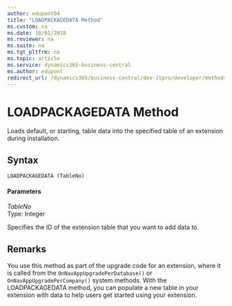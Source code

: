 ```yaml
---
author: edupont04
title: "LOADPACKAGEDATA Method"
ms.custom: na
ms.date: 10/01/2018
ms.reviewer: na
ms.suite: na
ms.tgt_pltfrm: na
ms.topic: article
ms.service: dynamics365-business-central
ms.author: edupont
redirect_url: /dynamics365/business-central/dev-itpro/developer/methods-auto/library
---
```


 

# LOADPACKAGEDATA Method
Loads default, or starting, table data into the specified table of an extension during installation.  
## Syntax  

```  
LOADPACKAGEDATA (TableNo)  
```  

#### Parameters

*TableNo*  
Type: Integer  

Specifies the ID of the extension table that you want to add data to.  


## Remarks
You use this method as part of the upgrade code for an extension, where it is called from the `OnNavAppUpgradePerDatabase()` or `OnNavAppUpgradePerCompany()` system methods. With the LOADPACKAGEDATA method, you can populate a new table in your extension with data to help users get started using your extension. <!--Links For more information, see [Extending Microsoft Dynamics NAV Using Extension Packages](Extending-Microsoft-Dynamics-NAV-Using-Extension-Packages.md).-->  

<!--Links
## See Also  
[Extending Microsoft Dynamics NAV Using Extension Packages](Extending-Microsoft-Dynamics-NAV-Using-Extension-Packages.md)  
[How to: Develop an Extension](How-to--Develop-an-Extension.md)-->  
